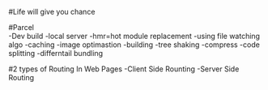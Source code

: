 #Life will give you chance


#Parcel\
-Dev build
-local server
-hmr=hot module replacement
-using file watching algo
-caching
-image optimastion
-building
-tree shaking
-compress
-code splitting
-differntail bundling

#2 types of Routing In Web Pages
-Client Side Rounting
-Server Side Routing
